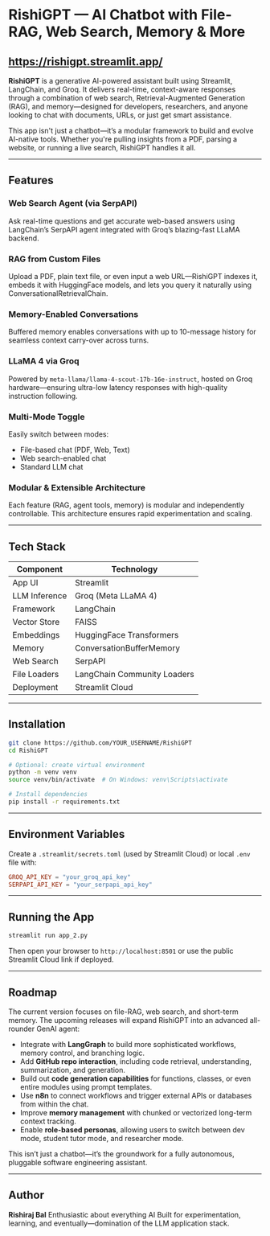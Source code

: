# RishiGPT — AI Chatbot with File-RAG, Web Search, Memory & More

## https://rishigpt.streamlit.app/


**RishiGPT** is a generative AI-powered assistant built using Streamlit, LangChain, and Groq. It delivers real-time, context-aware responses through a combination of web search, Retrieval-Augmented Generation (RAG), and memory—designed for developers, researchers, and anyone looking to chat with documents, URLs, or just get smart assistance.

This app isn't just a chatbot—it’s a modular framework to build and evolve AI-native tools. Whether you're pulling insights from a PDF, parsing a website, or running a live search, RishiGPT handles it all.

---

## Features

### Web Search Agent (via SerpAPI)
Ask real-time questions and get accurate web-based answers using LangChain’s SerpAPI agent integrated with Groq’s blazing-fast LLaMA backend.

### RAG from Custom Files
Upload a PDF, plain text file, or even input a web URL—RishiGPT indexes it, embeds it with HuggingFace models, and lets you query it naturally using ConversationalRetrievalChain.

### Memory-Enabled Conversations
Buffered memory enables conversations with up to 10-message history for seamless context carry-over across turns.

### LLaMA 4 via Groq
Powered by `meta-llama/llama-4-scout-17b-16e-instruct`, hosted on Groq hardware—ensuring ultra-low latency responses with high-quality instruction following.

### Multi-Mode Toggle
Easily switch between modes:
- File-based chat (PDF, Web, Text)
- Web search-enabled chat
- Standard LLM chat

### Modular & Extensible Architecture
Each feature (RAG, agent tools, memory) is modular and independently controllable. This architecture ensures rapid experimentation and scaling.

---

## Tech Stack

| Component       | Technology                   |
|----------------|------------------------------|
| App UI         | Streamlit                    |
| LLM Inference  | Groq (Meta LLaMA 4)          |
| Framework      | LangChain                    |
| Vector Store   | FAISS                        |
| Embeddings     | HuggingFace Transformers     |
| Memory         | ConversationBufferMemory     |
| Web Search     | SerpAPI                      |
| File Loaders   | LangChain Community Loaders  |
| Deployment     | Streamlit Cloud              |

---

## Installation

```bash
git clone https://github.com/YOUR_USERNAME/RishiGPT
cd RishiGPT

# Optional: create virtual environment
python -m venv venv
source venv/bin/activate  # On Windows: venv\Scripts\activate

# Install dependencies
pip install -r requirements.txt
````

---

## Environment Variables

Create a `.streamlit/secrets.toml` (used by Streamlit Cloud) or local `.env` file with:

```toml
GROQ_API_KEY = "your_groq_api_key"
SERPAPI_API_KEY = "your_serpapi_api_key"
```

---

## Running the App

```bash
streamlit run app_2.py
```

Then open your browser to `http://localhost:8501` or use the public Streamlit Cloud link if deployed.

---

## Roadmap

The current version focuses on file-RAG, web search, and short-term memory. The upcoming releases will expand RishiGPT into an advanced all-rounder GenAI agent:

* Integrate with **LangGraph** to build more sophisticated workflows, memory control, and branching logic.
* Add **GitHub repo interaction**, including code retrieval, understanding, summarization, and generation.
* Build out **code generation capabilities** for functions, classes, or even entire modules using prompt templates.
* Use **n8n** to connect workflows and trigger external APIs or databases from within the chat.
* Improve **memory management** with chunked or vectorized long-term context tracking.
* Enable **role-based personas**, allowing users to switch between dev mode, student tutor mode, and researcher mode.

This isn’t just a chatbot—it’s the groundwork for a fully autonomous, pluggable software engineering assistant.

---

## Author

**Rishiraj Bal**
Enthusiastic about everything AI
Built for experimentation, learning, and eventually—domination of the LLM application stack.
